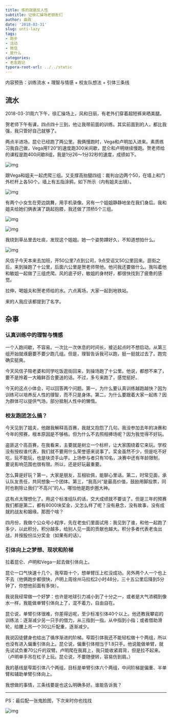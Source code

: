 ```yaml
---
title: 练的就是反人性
subtitle: 记徐汇操场老朋友们
author: 曲政
date: '2018-03-31'
slug: unti-lazy
tags:
- 跑步
- 活动
- 微信
- 是什么
categories:
- 老友跑记
typora-root-url: ../../static
---
```


内容预告：训练流水 + 理智与情感 + 校友队想法 + 引体三条线

## 流水

2018-03-31周六下午，徐汇操场上，风和日丽，有老外们穿着超短裤来晒美腿。

贺老师下午有课，四点四十三到，他让我带前面的训练。其实前面到的人，都比我强，我只管好自己就够了。

两点半进场，昆仑已经跑了两公里。我俩慢跑时，Vega和卢明加入进来。素质练习我自己做，Vega用1‘20“的速度跑300米间歇，昆仑和卢明继续慢跑。贺老师给的课程是跑400间歇8组，我是1分26～1分32秒的速度，成绩如下。

![img](/images/2018-03-31-%E7%BB%83%E7%9A%84%E5%B0%B1%E6%98%AF%E5%8F%8D%E4%BA%BA%E6%80%A7/640-20200421180447358.jpeg)

跟Vega和姐夫一起虎爬三组。又支撑高抬腿四组：裁判台边两个50，在墙上和门外栏杆上各50个。墙上有五指涂鸦，如下所示（内有姐夫出镜）。

![img](/images/2018-03-31-%E7%BB%83%E7%9A%84%E5%B0%B1%E6%98%AF%E5%8F%8D%E4%BA%BA%E6%80%A7/640-20200421180447050.jpeg)

有两个小女生在旁边跳舞，用手机录像。另有一个姐姐静静地坐在我们身后。我和姐夫给她们俩表演了跳起抱膝，我还做了顶桥5个三组。

![img](/images/2018-03-31-%E7%BB%83%E7%9A%84%E5%B0%B1%E6%98%AF%E5%8F%8D%E4%BA%BA%E6%80%A7/640-20200421180447890.jpeg)

![img](/images/2018-03-31-%E7%BB%83%E7%9A%84%E5%B0%B1%E6%98%AF%E5%8F%8D%E4%BA%BA%E6%80%A7/640-20200421180447528.jpeg)

我绕到草丛里去吐痰，发现这个姐姐。她一个姿势蹲好久，不知道想拍什么。

![img](/images/2018-03-31-%E7%BB%83%E7%9A%84%E5%B0%B1%E6%98%AF%E5%8F%8D%E4%BA%BA%E6%80%A7/640-20200421180447867.jpeg)

风信子今天本来去加班，开50公里7点到公司，9点受诏又50公里回来。逛街之后，来到操跑了十公里，后面六公里是贺老师带他。他问我还要做什么。我叫着他和敏姐一起做了三组虎爬。风的底子好，敏姐的身材好，都很快找到了疲惫的感觉。

拉伸，喝姐夫和贺老师给的水。六点离场，大家一起到地铁站。

来的人我应该都提到了名字。

## 杂事

### 认真训练中的理智与情感

一个人跑间歇，不容易。一次比一次休息的时间长，接近起点时不想启动。从第三组开始就琢磨要不要少跑几组。但是，理智告诉我可以跑，挺一挺就过去了。跑完确实挺爽。

今天风信子陪老婆和同学吃饭逛街回来，到操场跑了十公里。他说，都想不来了，要不是拎着一大箱鲜百合要送的话。不过，多亏来跑了，感觉挺好。

今天的这点小体会，可以回答两个问题。第一，为什么要认真训练越跑越快？因为训练可以培养反人性的理智，而不只是身体。第二，为什么要跟着大家一起练？因为群体可以提供气场，部分抵制人性中的懒惰。

### 校友跑团怎么搞？

今天见到了姐夫，他跟我解释高百赛，我就又抱怨了几句。我没参加去年的决赛和今年的预赛，根本原因是不够格。但为什么不去照相捧场呢？因为我觉得不好玩。

盗匪这个高百赛，在我看来，主要就是树立一个标杆，让大家围绕着它来玩。学校没有授权谁代表，我们就不要用什么荣誉感来说事了。奖金虽然不少，但是吃不好吃，玩不能玩，也是块烫手山芋。上场参与者只有10名，决赛中还有年龄限制，要说影响范围也很有限。所以，还是好玩最重要。

怎么算是好玩？第一，大家是朋友，互相钦佩，能聊心里话。第二，时常见面，承认队友责任，共同想象一个团体。第三，“我高兴”是最高价值，鼓励用脚投票，同时也剔除让我们“不高兴”的人，哪怕他是跑步圈大神。

这有点太理想化了。用这个标准组队的话，交大成绩就不要谈了。但是三年的预赛我们都是第二，都有8000块奖金，又怎么样了呢？没有悬念，没有故事，没有成就的战友和姻缘。那图个啥？

四月份，我做个公众号小程序，先在老虫们里面试用：我见到了谁，和他一起跑了多少，以此积分。积分越多，给别人见一面的贡献也越大。积分多者代表老虫出战，并按股份瓜分奖金（如果有的话）。

### 引体向上之梦想、现状和阶梯

拉着昆仑、卢明和Vega一起去做引体向上。

昆仑一口气快速十几个。我窄距十个，想单臂压上杠没成功。另外两个人一个也上不去（他俩跑步都很快，卢明上周徐州马拉松2小时48分，三十五公里后降到5分钟了，你想他前面有多快）。

我说我经常做一个好梦：也许是地球引力减小到了十分之一，或者是大气浓稠到像水一样，我能做单臂引体向上了，混不着力，自由自在。

昆仑说，单臂引体很难，你差得远呢，至少标准引体40个以上。他还教我攀岩的训练法：逐渐减少另一只手的借力，从三指到一指，从中指到小指；或者借助滑轮，给腰上吊一个30公斤配重，逐渐减少。

我说囚徒健身也给出了循序渐进的阶梯。窄距引体我还不能轻松做十个两组，所以也没有进入偏重引体向上。昆仑说，偏重引体相当于1.8只手。他说能做单臂，就先试试负重70公斤的双臂。卢明爬在我肩上，我只能收紧肩背，但是拉不起来。（卢明单手吊在杠子上玩。昆仑说，不要随便转，容易伤到肩。）

我的基线是窄距引体八个两组，目标是单臂引体六个两组，中间阶梯是偏重、半单臂和辅助单臂引体向上。

我想做的事情，三条线要是也这么明确多好。谁能告诉我？

------

PS：最后配一张鬼脸图，下次来时你也找找

![img](/images/2018-03-31-%E7%BB%83%E7%9A%84%E5%B0%B1%E6%98%AF%E5%8F%8D%E4%BA%BA%E6%80%A7/640-20200421180448082.jpeg)




